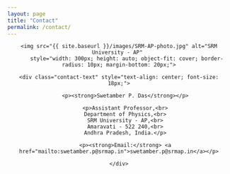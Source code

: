 ```yaml
---
layout: page
title: "Contact"
permalink: /contact/
---
```


<div class="contact-container" style="text-align: center;">

    <img src="{{ site.baseurl }}/images/SRM-AP-photo.jpg" alt="SRM University - AP" 
         style="width: 300px; height: auto; object-fit: cover; border-radius: 10px; margin-bottom: 20px;">

    <div class="contact-text" style="text-align: center; font-size: 18px;">

        <p><strong>Swetamber P. Das</strong></p>

        <p>Assistant Professor,<br>
        Department of Physics,<br>
        SRM University - AP,<br>
        Amaravati - 522 240,<br>
        Andhra Pradesh, India.</p>

        <p><strong>Email:</strong> <a href="mailto:swetamber.p@srmap.in">swetamber.p@srmap.in</a></p>

    </div>

</div>
